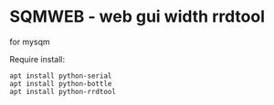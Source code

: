 # SQMWEB - web gui width  rrdtool


for mysqm


Require install:

	apt install python-serial
	apt install python-bottle
	apt install python-rrdtool





